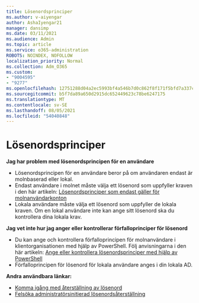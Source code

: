 ```yaml
---
title: Lösenordsprinciper
ms.author: v-aiyengar
author: AshaIyengar21
manager: dansimp
ms.date: 03/11/2021
ms.audience: Admin
ms.topic: article
ms.service: o365-administration
ROBOTS: NOINDEX, NOFOLLOW
localization_priority: Normal
ms.collection: Adm_O365
ms.custom:
- "9004595"
- "9277"
ms.openlocfilehash: 12751288d04a2ec5993bf4a546b7d0c862f8f171f5bfd7a337cb79cb95792056
ms.sourcegitcommit: b5f7da89a650d2915dc652449623c78be6247175
ms.translationtype: MT
ms.contentlocale: sv-SE
ms.lasthandoff: 08/05/2021
ms.locfileid: "54040848"
---
```

# <a name="password-policies"></a>Lösenordsprinciper

**Jag har problem med lösenordsprincipen för en användare**

- Lösenordsprincipen för en användare beror på om användaren endast är molnbaserad eller lokal.
- Endast användare i molnet måste välja ett lösenord som uppfyller kraven i den här artikeln: [Lösenordsprinciper som endast gäller för molnanvändarkonton](https://docs.microsoft.com/azure/active-directory/authentication/concept-sspr-policy?WT.mc_id=Portal-Microsoft_Azure_Support#password-policies-that-only-apply-to-cloud-user-accounts)
- Lokala användare måste välja ett lösenord som uppfyller de lokala kraven. Om en lokal användare inte kan ange sitt lösenord ska du kontrollera dina lokala krav.

**Jag vet inte hur jag anger eller kontrollerar förfalloprinciper för lösenord**

- Du kan ange och kontrollera förfalloprincipen för molnanvändare i klientorganisationen med hjälp av PowerShell. Följ anvisningarna i den här artikeln: [Ange eller kontrollera lösenordsprinciper med hjälp av PowerShell](https://docs.microsoft.com/azure/active-directory/authentication/concept-sspr-policy?WT.mc_id=Portal-Microsoft_Azure_Support#set-or-check-the-password-policies-by-using-powershell)
- Förfalloprincipen för lösenord för lokala användare anges i din lokala AD.

**Andra användbara länkar:**
- [Komma igång med återställning av lösenord](https://docs.microsoft.com/azure/active-directory/authentication/concept-sspr-policy?WT.mc_id=Portal-Microsoft_Azure_Support#set-or-check-the-password-policies-by-using-powershell)
- [Felsöka administratörsinitierad lösenordsåterställning](https://docs.microsoft.com/azure/active-directory/active-directory-passwords-troubleshoot?WT.mc_id=Portal-Microsoft_Azure_Support#troubleshoot-the-password-reset-portal)
